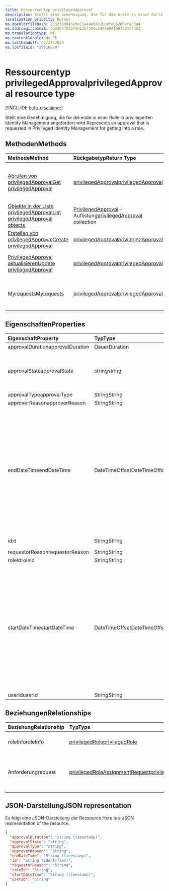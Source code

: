 ```yaml
---
title: Ressourcentyp privilegedApproval
description: Stellt eine Genehmigung, die für die erste in einer Rolle in privilegierten Identity Management angefordert wird.
localization_priority: Normal
ms.openlocfilehash: 283236d945e9a71a4ae0461bbefe66260efa88a4
ms.sourcegitcommit: 3d24047b3af46136734de2486b041e67a34f3d83
ms.translationtype: MT
ms.contentlocale: de-DE
ms.lasthandoff: 01/24/2019
ms.locfileid: "29516889"
---
```

# <a name="privilegedapproval-resource-type"></a><span data-ttu-id="6d725-103">Ressourcentyp privilegedApproval</span><span class="sxs-lookup"><span data-stu-id="6d725-103">privilegedApproval resource type</span></span>

[!INCLUDE [beta-disclaimer](../../includes/beta-disclaimer.md)]

<span data-ttu-id="6d725-104">Stellt eine Genehmigung, die für die erste in einer Rolle in privilegierten Identity Management angefordert wird.</span><span class="sxs-lookup"><span data-stu-id="6d725-104">Represents an approval that is requested in Privileged Identity Management for getting into a role.</span></span>


## <a name="methods"></a><span data-ttu-id="6d725-105">Methoden</span><span class="sxs-lookup"><span data-stu-id="6d725-105">Methods</span></span>

| <span data-ttu-id="6d725-106">Methode</span><span class="sxs-lookup"><span data-stu-id="6d725-106">Method</span></span>           | <span data-ttu-id="6d725-107">Rückgabetyp</span><span class="sxs-lookup"><span data-stu-id="6d725-107">Return Type</span></span>    |<span data-ttu-id="6d725-108">Beschreibung</span><span class="sxs-lookup"><span data-stu-id="6d725-108">Description</span></span>|
|:---------------|:--------|:----------|
|[<span data-ttu-id="6d725-109">Abrufen von privilegedApproval</span><span class="sxs-lookup"><span data-stu-id="6d725-109">Get privilegedApproval</span></span>](../api/privilegedapproval-get.md) | [<span data-ttu-id="6d725-110">privilegedApproval</span><span class="sxs-lookup"><span data-stu-id="6d725-110">privilegedApproval</span></span>](privilegedapproval.md) |<span data-ttu-id="6d725-111">Lesen Sie Eigenschaften und Beziehungen des PrivilegedApproval-Objekts.</span><span class="sxs-lookup"><span data-stu-id="6d725-111">Read properties and relationships of privilegedApproval object.</span></span>|
|[<span data-ttu-id="6d725-112">Objekte in der Liste privilegedApproval</span><span class="sxs-lookup"><span data-stu-id="6d725-112">List privilegedApproval objects</span></span>](../api/privilegedapproval-list.md) | <span data-ttu-id="6d725-113">[PrivilegedApproval](privilegedapproval.md) -Auflistung</span><span class="sxs-lookup"><span data-stu-id="6d725-113">[privilegedApproval](privilegedapproval.md) collection</span></span>|<span data-ttu-id="6d725-114">Ruft die Auflistung der PrivilegedApproval.</span><span class="sxs-lookup"><span data-stu-id="6d725-114">Get the collection of privilegedApproval.</span></span>|
|[<span data-ttu-id="6d725-115">Erstellen von privilegedApproval</span><span class="sxs-lookup"><span data-stu-id="6d725-115">Create privilegedApproval</span></span>](../api/privilegedapproval-post-privilegedapproval.md) | [<span data-ttu-id="6d725-116">privilegedApproval</span><span class="sxs-lookup"><span data-stu-id="6d725-116">privilegedApproval</span></span>](privilegedapproval.md)    |<span data-ttu-id="6d725-117">PrivilegedApproval-Objekt zu erstellen.</span><span class="sxs-lookup"><span data-stu-id="6d725-117">Create privilegedApproval object.</span></span> |
|[<span data-ttu-id="6d725-118">PrivilegedApproval aktualisieren</span><span class="sxs-lookup"><span data-stu-id="6d725-118">Update privilegedApproval</span></span>](../api/privilegedapproval-update.md) | [<span data-ttu-id="6d725-119">privilegedApproval</span><span class="sxs-lookup"><span data-stu-id="6d725-119">privilegedApproval</span></span>](privilegedapproval.md) |<span data-ttu-id="6d725-120">PrivilegedApproval-Objekt zu aktualisieren.</span><span class="sxs-lookup"><span data-stu-id="6d725-120">Update privilegedApproval object.</span></span> |
|[<span data-ttu-id="6d725-121">Myrequests</span><span class="sxs-lookup"><span data-stu-id="6d725-121">Myrequests</span></span>](../api/privilegedapproval-myrequests.md)|[<span data-ttu-id="6d725-122">privilegedApproval</span><span class="sxs-lookup"><span data-stu-id="6d725-122">privilegedApproval</span></span>](privilegedapproval.md)|<span data-ttu-id="6d725-123">Get-Anforderungen für das jeweilige Genehmigung.</span><span class="sxs-lookup"><span data-stu-id="6d725-123">Get the requestor's approval requests.</span></span>|

## <a name="properties"></a><span data-ttu-id="6d725-124">Eigenschaften</span><span class="sxs-lookup"><span data-stu-id="6d725-124">Properties</span></span>
| <span data-ttu-id="6d725-125">Eigenschaft</span><span class="sxs-lookup"><span data-stu-id="6d725-125">Property</span></span>     | <span data-ttu-id="6d725-126">Typ</span><span class="sxs-lookup"><span data-stu-id="6d725-126">Type</span></span>   |<span data-ttu-id="6d725-127">Beschreibung</span><span class="sxs-lookup"><span data-stu-id="6d725-127">Description</span></span>|
|:---------------|:--------|:----------|
|<span data-ttu-id="6d725-128">approvalDuration</span><span class="sxs-lookup"><span data-stu-id="6d725-128">approvalDuration</span></span>|<span data-ttu-id="6d725-129">Dauer</span><span class="sxs-lookup"><span data-stu-id="6d725-129">Duration</span></span>||
|<span data-ttu-id="6d725-130">approvalState</span><span class="sxs-lookup"><span data-stu-id="6d725-130">approvalState</span></span>|<span data-ttu-id="6d725-131">string</span><span class="sxs-lookup"><span data-stu-id="6d725-131">string</span></span>| <span data-ttu-id="6d725-132">Mögliche Werte sind: `pending`, `approved`, `denied`, `aborted` und `canceled`.</span><span class="sxs-lookup"><span data-stu-id="6d725-132">Possible values are: `pending`, `approved`, `denied`, `aborted`, `canceled`.</span></span>|
|<span data-ttu-id="6d725-133">approvalType</span><span class="sxs-lookup"><span data-stu-id="6d725-133">approvalType</span></span>|<span data-ttu-id="6d725-134">String</span><span class="sxs-lookup"><span data-stu-id="6d725-134">String</span></span>||
|<span data-ttu-id="6d725-135">approverReason</span><span class="sxs-lookup"><span data-stu-id="6d725-135">approverReason</span></span>|<span data-ttu-id="6d725-136">String</span><span class="sxs-lookup"><span data-stu-id="6d725-136">String</span></span>||
|<span data-ttu-id="6d725-137">endDateTime</span><span class="sxs-lookup"><span data-stu-id="6d725-137">endDateTime</span></span>|<span data-ttu-id="6d725-138">DateTimeOffset</span><span class="sxs-lookup"><span data-stu-id="6d725-138">DateTimeOffset</span></span>|<span data-ttu-id="6d725-p101">Der Timestamp-Typ stellt die Datums- und Uhrzeitinformationen mithilfe des ISO 8601-Formats dar und wird immer in UTC-Zeit angegeben. Mitternacht UTC-Zeit am 1. Januar 2014 würde z. B. wie folgt aussehen: `'2014-01-01T00:00:00Z'`</span><span class="sxs-lookup"><span data-stu-id="6d725-p101">The Timestamp type represents date and time information using ISO 8601 format and is always in UTC time. For example, midnight UTC on Jan 1, 2014 would look like this: `'2014-01-01T00:00:00Z'`</span></span>|
|<span data-ttu-id="6d725-141">id</span><span class="sxs-lookup"><span data-stu-id="6d725-141">id</span></span>|<span data-ttu-id="6d725-142">String</span><span class="sxs-lookup"><span data-stu-id="6d725-142">String</span></span>| <span data-ttu-id="6d725-143">Schreibgeschützt.</span><span class="sxs-lookup"><span data-stu-id="6d725-143">Read-only.</span></span>|
|<span data-ttu-id="6d725-144">requestorReason</span><span class="sxs-lookup"><span data-stu-id="6d725-144">requestorReason</span></span>|<span data-ttu-id="6d725-145">String</span><span class="sxs-lookup"><span data-stu-id="6d725-145">String</span></span>||
|<span data-ttu-id="6d725-146">roleId</span><span class="sxs-lookup"><span data-stu-id="6d725-146">roleId</span></span>|<span data-ttu-id="6d725-147">String</span><span class="sxs-lookup"><span data-stu-id="6d725-147">String</span></span>||
|<span data-ttu-id="6d725-148">startDateTime</span><span class="sxs-lookup"><span data-stu-id="6d725-148">startDateTime</span></span>|<span data-ttu-id="6d725-149">DateTimeOffset</span><span class="sxs-lookup"><span data-stu-id="6d725-149">DateTimeOffset</span></span>|<span data-ttu-id="6d725-p102">Der Timestamp-Typ stellt die Datums- und Uhrzeitinformationen mithilfe des ISO 8601-Formats dar und wird immer in UTC-Zeit angegeben. Mitternacht UTC-Zeit am 1. Januar 2014 würde z. B. wie folgt aussehen: `'2014-01-01T00:00:00Z'`</span><span class="sxs-lookup"><span data-stu-id="6d725-p102">The Timestamp type represents date and time information using ISO 8601 format and is always in UTC time. For example, midnight UTC on Jan 1, 2014 would look like this: `'2014-01-01T00:00:00Z'`</span></span>|
|<span data-ttu-id="6d725-152">userId</span><span class="sxs-lookup"><span data-stu-id="6d725-152">userId</span></span>|<span data-ttu-id="6d725-153">String</span><span class="sxs-lookup"><span data-stu-id="6d725-153">String</span></span>||

## <a name="relationships"></a><span data-ttu-id="6d725-154">Beziehungen</span><span class="sxs-lookup"><span data-stu-id="6d725-154">Relationships</span></span>
| <span data-ttu-id="6d725-155">Beziehung</span><span class="sxs-lookup"><span data-stu-id="6d725-155">Relationship</span></span> | <span data-ttu-id="6d725-156">Typ</span><span class="sxs-lookup"><span data-stu-id="6d725-156">Type</span></span>   |<span data-ttu-id="6d725-157">Beschreibung</span><span class="sxs-lookup"><span data-stu-id="6d725-157">Description</span></span>|
|:---------------|:--------|:----------|
|<span data-ttu-id="6d725-158">roleInfo</span><span class="sxs-lookup"><span data-stu-id="6d725-158">roleInfo</span></span>|[<span data-ttu-id="6d725-159">privilegedRole</span><span class="sxs-lookup"><span data-stu-id="6d725-159">privilegedRole</span></span>](privilegedrole.md)| <span data-ttu-id="6d725-p103">Schreibgeschützt. Lässt Nullwerte zu.</span><span class="sxs-lookup"><span data-stu-id="6d725-p103">Read-only. Nullable.</span></span>|
|<span data-ttu-id="6d725-162">Anforderung</span><span class="sxs-lookup"><span data-stu-id="6d725-162">request</span></span>|[<span data-ttu-id="6d725-163">privilegedRoleAssignmentRequest</span><span class="sxs-lookup"><span data-stu-id="6d725-163">privilegedRoleAssignmentRequest</span></span>](privilegedroleassignmentrequest.md)| <span data-ttu-id="6d725-164">Schreibgeschützt.</span><span class="sxs-lookup"><span data-stu-id="6d725-164">Read-only.</span></span> <span data-ttu-id="6d725-165">Die Rolle Zuordnung Anforderung für dieses Objekt Genehmigung</span><span class="sxs-lookup"><span data-stu-id="6d725-165">The role assignment request for this approval object</span></span>|

## <a name="json-representation"></a><span data-ttu-id="6d725-166">JSON-Darstellung</span><span class="sxs-lookup"><span data-stu-id="6d725-166">JSON representation</span></span>
<span data-ttu-id="6d725-167">Es folgt eine JSON-Darstellung der Ressource.</span><span class="sxs-lookup"><span data-stu-id="6d725-167">Here is a JSON representation of the resource.</span></span>

<!-- {
  "blockType": "resource",
  "optionalProperties": [

  ],
  "@odata.type": "microsoft.graph.privilegedApproval"
}-->

```json
{
  "approvalDuration": "string (timestamp)",
  "approvalState": "string",
  "approvalType": "string",
  "approverReason": "String",
  "endDateTime": "String (timestamp)",
  "id": "String (identifier)",
  "requestorReason": "String",
  "roleId": "String",
  "startDateTime": "String (timestamp)",
  "userId": "String"
}

```

<!-- uuid: 8fcb5dbc-d5aa-4681-8e31-b001d5168d79
2015-10-25 14:57:30 UTC -->
<!--
{
  "type": "#page.annotation",
  "description": "privilegedApproval resource",
  "keywords": "",
  "section": "documentation",
  "tocPath": "",
  "suppressions": [
    "Error: /api-reference/beta/resources/privilegedapproval.md:\r\n      Exception processing links.\r\n    System.ArgumentException: Link Definition was null. Link text: !INCLUDE [beta-disclaimer](../../includes/beta-disclaimer.md)\r\n      at ApiDoctor.Validation.DocFile.get_LinkDestinations()\r\n      at ApiDoctor.Validation.DocSet.ValidateLinks(Boolean includeWarnings, String[] relativePathForFiles, IssueLogger issues, Boolean requireFilenameCaseMatch, Boolean printOrphanedFiles)"
  ]
}
-->
